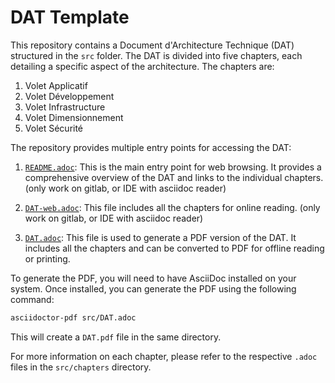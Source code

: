 # DAT Template

This repository contains a Document d'Architecture Technique (DAT) structured in the `src` folder. The DAT is divided into five chapters, each detailing a specific aspect of the architecture. The chapters are:

1. Volet Applicatif
2. Volet Développement
3. Volet Infrastructure
4. Volet Dimensionnement
5. Volet Sécurité

The repository provides multiple entry points for accessing the DAT:

1. [`README.adoc`](./src/README.adoc): This is the main entry point for web browsing. It provides a comprehensive overview of the DAT and links to the individual chapters. (only work on gitlab, or IDE with asciidoc reader)

2. [`DAT-web.adoc`](./src/DAT-web.adoc): This file includes all the chapters for online reading. (only work on gitlab, or IDE with asciidoc reader)

2. [`DAT.adoc`](./src/DAT.adoc): This file is used to generate a PDF version of the DAT. It includes all the chapters and can be converted to PDF for offline reading or printing.

To generate the PDF, you will need to have AsciiDoc installed on your system. Once installed, you can generate the PDF using the following command:

```bash
asciidoctor-pdf src/DAT.adoc
```

This will create a `DAT.pdf` file in the same directory.

For more information on each chapter, please refer to the respective `.adoc` files in the `src/chapters` directory.
